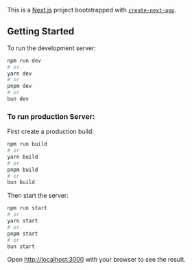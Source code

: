 This is a [Next.js](https://nextjs.org) project bootstrapped with [`create-next-app`](https://nextjs.org/docs/app/api-reference/cli/create-next-app).

## Getting Started

To run the development server:

```bash
npm run dev
# or
yarn dev
# or
pnpm dev
# or
bun dev
```

### To run production Server:

First create a production build:

```bash
npm run build
# or
yarn build
# or
pnpm build
# or
bun build
```

Then start the server: 

```bash
npm run start
# or
yarn start
# or
pnpm start
# or
bun start
```
Open [http://localhost:3000](http://localhost:3000) with your browser to see the result.
